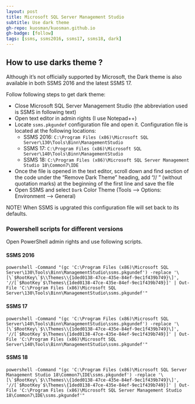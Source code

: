 ```yaml
---
layout: post
title: Microsoft SQL Server Management Studio
subtitle: Use dark theme
gh-repo: kuosman/kuosman.github.io
gh-badge: [follow]
tags: [ssms, ssms2016, ssms17, ssms18, dark]
---
```


## How to use darks theme ?

Although it’s not officially supported by Microsoft, the Dark theme is also available in both SSMS 2016 and the latest SSMS 17.

Follow following steps to get dark theme:
* Close Microsoft SQL Server Management Studio (the abbreviation used is SSMS in following text)
* Open text editor in admin rights (I use Notepad++)
* Locate `ssms.pkgundef` configuration file and open it. Configuration file is located at the following locations:
    * SSMS 2016: `C:\Program Files (x86)\Microsoft SQL Server\130\Tools\Binn\ManagementStudio`
    * SSMS 17: `C:\Program Files (x86)\Microsoft SQL Server\140\Tools\Binn\ManagementStudio`
    * SSMS 18: `C:\Program Files (x86)\Microsoft SQL Server Management Studio 18\Common7\IDE`
* Once the file is opened in the text editor, scroll down and find section of the code under the “Remove Dark Theme” heading, add “// ” (without quotation marks) at the beginning of the first line and save the file
* Open SSMS and select `Dark` Color Theme (Tools --> Options: Environment --> General)

NOTE! When SSMS is upgrated this configuration file will set back to its defaults.



### Powershell scripts for different versions

Open PowerShell admin rights and use following scripts.

#### SSMS 2016
```
powershell -Command "(gc 'C:\Program Files (x86)\Microsoft SQL Server\130\Tools\Binn\ManagementStudio\ssms.pkgundef') -replace '\[\`$RootKey\`$\\Themes\\{1ded0138-47ce-435e-84ef-9ec1f439b749}\]', '//[`$RootKey`$\Themes\{1ded0138-47ce-435e-84ef-9ec1f439b749}]' | Out-File 'C:\Program Files (x86)\Microsoft SQL Server\130\Tools\Binn\ManagementStudio\ssms.pkgundef'"
```

#### SSMS 17
```
powershell -Command "(gc 'C:\Program Files (x86)\Microsoft SQL Server\140\Tools\Binn\ManagementStudio\ssms.pkgundef') -replace '\[\`$RootKey\`$\\Themes\\{1ded0138-47ce-435e-84ef-9ec1f439b749}\]', '//[`$RootKey`$\Themes\{1ded0138-47ce-435e-84ef-9ec1f439b749}]' | Out-File 'C:\Program Files (x86)\Microsoft SQL Server\140\Tools\Binn\ManagementStudio\ssms.pkgundef'"
```

#### SSMS 18
```
powershell -Command "(gc 'C:\Program Files (x86)\Microsoft SQL Server Management Studio 18\Common7\IDE\ssms.pkgundef') -replace '\[\`$RootKey\`$\\Themes\\{1ded0138-47ce-435e-84ef-9ec1f439b749}\]', '//[`$RootKey`$\Themes\{1ded0138-47ce-435e-84ef-9ec1f439b749}]' | Out-File 'C:\Program Files (x86)\Microsoft SQL Server Management Studio 18\Common7\IDE\ssms.pkgundef'"
```